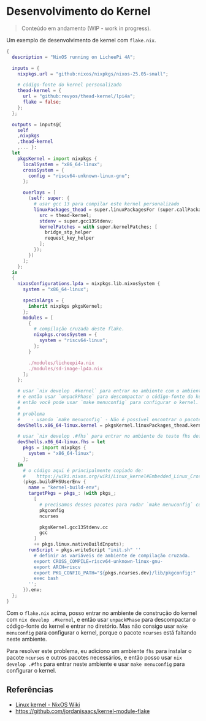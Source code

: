 # Desenvolvimento do Kernel

> Conteúdo em andamento (WIP - work in progress).

Um exemplo de desenvolvimento de kernel com `flake.nix`.

```nix
{
  description = "NixOS running on LicheePi 4A";

  inputs = {
    nixpkgs.url = "github:nixos/nixpkgs/nixos-25.05-small";

    # código-fonte do kernel personalizado
    thead-kernel = {
      url = "github:revyos/thead-kernel/lpi4a";
      flake = false;
    };
  };

  outputs = inputs@{
    self
    ,nixpkgs
    ,thead-kernel
    ,... }:
  let
    pkgsKernel = import nixpkgs {
      localSystem = "x86_64-linux";
      crossSystem = {
        config = "riscv64-unknown-linux-gnu";
      };

      overlays = [
        (self: super: {
          # usar gcc 13 para compilar este kernel personalizado
          linuxPackages_thead = super.linuxPackagesFor (super.callPackage ./pkgs/kernel {
            src = thead-kernel;
            stdenv = super.gcc13Stdenv;
            kernelPatches = with super.kernelPatches; [
              bridge_stp_helper
              request_key_helper
            ];
          });
        })
      ];
    };
  in
  {
    nixosConfigurations.lp4a = nixpkgs.lib.nixosSystem {
      system = "x86_64-linux";

      specialArgs = {
        inherit nixpkgs pkgsKernel;
      };
      modules = [
        {
          # compilação cruzada deste flake.
          nixpkgs.crossSystem = {
            system = "riscv64-linux";
          };
        }

        ./modules/licheepi4a.nix
        ./modules/sd-image-lp4a.nix
      ];
    };

    # usar `nix develop .#kernel` para entrar no ambiente com o ambiente de construção do kernel personalizado disponível.
    # e então usar `unpackPhase` para descompactar o código-fonte do kernel e entrar nele.
    # então você pode usar `make menuconfig` para configurar o kernel.
    #
    # problema
    #    - usando `make menuconfig` - Não é possível encontrar o pacote ncurses.
    devShells.x86_64-linux.kernel = pkgsKernel.linuxPackages_thead.kernel.dev;

    # usar `nix develop .#fhs` para entrar no ambiente de teste fhs definido aqui.
    devShells.x86_64-linux.fhs = let
      pkgs = import nixpkgs {
        system = "x86_64-linux";
      };
    in
      # o código aqui é principalmente copiado de:
      #    https://wiki.nixos.org/wiki/Linux_kernel#Embedded_Linux_Cross-compile_xconfig_and_menuconfig
      (pkgs.buildFHSUserEnv {
        name = "kernel-build-env";
        targetPkgs = pkgs_: (with pkgs_;
          [
            # precisamos desses pacotes para rodar `make menuconfig` com sucesso.
            pkgconfig
            ncurses

            pkgsKernel.gcc13Stdenv.cc
            gcc
          ]
          ++ pkgs.linux.nativeBuildInputs);
        runScript = pkgs.writeScript "init.sh" ''
          # definir as variáveis de ambiente de compilação cruzada.
          export CROSS_COMPILE=riscv64-unknown-linux-gnu-
          export ARCH=riscv
          export PKG_CONFIG_PATH="${pkgs.ncurses.dev}/lib/pkgconfig:"
          exec bash
        '';
      }).env;
  };
}
```

Com o `flake.nix` acima, posso entrar no ambiente de construção do kernel com
`nix develop .#kernel`, e então usar `unpackPhase` para descompactar o código-fonte do
kernel e entrar no diretório. Mas não consigo usar `make menuconfig` para configurar o
kernel, porque o pacote `ncurses` está faltando neste ambiente.

Para resolver este problema, eu adiciono um ambiente `fhs` para instalar o pacote
`ncurses` e outros pacotes necessários, e então posso usar `nix develop .#fhs` para entrar
neste ambiente e usar `make menuconfig` para configurar o kernel.

## Referências

- [Linux kernel - NixOS Wiki](https://wiki.nixos.org/wiki/Linux_kernel)
- https://github.com/jordanisaacs/kernel-module-flake
